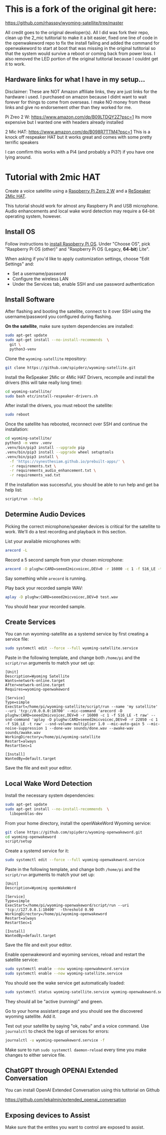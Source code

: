 # This is a fork of the original git here: 

https://github.com/rhasspy/wyoming-satellite/tree/master

All credit goes to the original developer(s). All I did was fork their repo, clean up the 2_mic tutitorial to make it a bit easier, fixed one line of code in the openwakeword repo to fix the install failing and added the command for openwakeword to start at boot that was missing in the original tutitorial so that the system would survive a reboot or coming back from power loss. I also removed the LED portion of the original tutitorial because I couldnt get it to work. 

## Hardware links for what I have in my setup...

Disclaimer: These are NOT Amazon affiliate links, they are just links for the hardware i used. I purchased on amazon because I didnt want to wait forever for things to come from overseas. I make NO money from these links and give no endorsement other than they worked for me.

Pi Zreo 2 W: https://www.amazon.com/dp/B09LTDQY2Z?psc=1 Its more expensive but I wanted one with headers already installed

2 Mic HAT: https://www.amazon.com/dp/B098R7TTM4?psc=1 This is a knock off respeaker HAT but it works great and comes with some pretty terrific speakers

I can comfirm this works with a Pi4 (and probably a Pi3?) if you have one lying around.

# Tutorial with 2mic HAT

Create a voice satellite using a [Raspberry Pi Zero 2 W](https://www.raspberrypi.com/products/raspberry-pi-zero-2-w/) and a [ReSpeaker 2Mic HAT](https://wiki.keyestudio.com/Ks0314_keyestudio_ReSpeaker_2-Mic_Pi_HAT_V1.0).

This tutorial should work for almost any Raspberry Pi and USB microphone. Audio enhancements and local wake word detection may require a 64-bit operating system, however.

## Install OS

Follow instructions to [install Raspberry Pi OS](https://www.raspberrypi.com/software/). Under "Choose OS", pick "Raspberry Pi OS (other)" and "Raspberry Pi OS (Legacy, **64-bit**) Lite".

When asking if you'd like to apply customization settings, choose "Edit Settings" and:

* Set a username/password
* Configure the wireless LAN
* Under the Services tab, enable SSH and use password authentication

## Install Software

After flashing and booting the satellite, connect to it over SSH using the username/password you configured during flashing.

**On the satellite**, make sure system dependencies are installed:

```sh
sudo apt-get update
sudo apt-get install --no-install-recommends  \
  git \
  python3-venv
```

Clone the `wyoming-satellite` repository:

```sh
git clone https://github.com/spiyderz/wyoming-satellite.git
```

Install the ReSpeaker 2Mic or 4Mic HAT Drivers, recompile and install the drivers (this will take really long time):

```sh
cd wyoming-satellite/
sudo bash etc/install-respeaker-drivers.sh
```

After install the drivers, you must reboot the satellite:

```sh
sudo reboot
```

Once the satellite has rebooted, reconnect over SSH and continue the installation:

```sh
cd wyoming-satellite/
python3 -m venv .venv
.venv/bin/pip3 install --upgrade pip
.venv/bin/pip3 install --upgrade wheel setuptools
.venv/bin/pip3 install \
  -f 'https://synesthesiam.github.io/prebuilt-apps/' \
  -r requirements.txt \
  -r requirements_audio_enhancement.txt \
  -r requirements_vad.txt
```

If the installation was successful, you should be able to run help and get ba help list:
```sh
script/run --help
```

## Determine Audio Devices

Picking the correct microphone/speaker devices is critical for the satellite to work. We'll do a test recording and playback in this section.

List your available microphones with:

```sh
arecord -L
```

Record a 5 second sample from your chosen microphone:

```sh
arecord -D plughw:CARD=seeed2micvoicec,DEV=0 -r 16000 -c 1 -f S16_LE -t wav -d 5 test.wav
```

Say something while `arecord` is running.

Play back your recorded sample WAV:

```sh
aplay -D plughw:CARD=seeed2micvoicec,DEV=0 test.wav
```

You should hear your recorded sample.


## Create Services

You can run wyoming-satellite as a systemd service by first creating a service file:

``` sh
sudo systemctl edit --force --full wyoming-satellite.service
```

Paste in the following template, and change both `/home/pi` and the `script/run` arguments to match your set up:

```text
[Unit]
Description=Wyoming Satellite
Wants=network-online.target
After=network-online.target
Requires=wyoming-openwakeword

[Service]
Type=simple
ExecStart=/home/pi/wyoming-satellite/script/run --name 'my satellite' --uri 'tcp://0.0.0.0:10700' --mic-command 'arecord -D plughw:CARD=seeed2micvoicec,DEV=0 -r 16000 -c 1 -f S16_LE -t raw' --snd-command 'aplay -D plughw:CARD=seeed2micvoicec,DEV=0 -r 22050 -c 1 -f S16_LE -t raw' --snd-volume-multiplier 1.0 --mic-auto-gain 5 --mic-noise-suppression 1 --done-wav sounds/done.wav --awake-wav sounds/awake.wav
WorkingDirectory=/home/pi/wyoming-satellite
Restart=always
RestartSec=1

[Install]
WantedBy=default.target
```

Save the file and exit your editor.


## Local Wake Word Detection

Install the necessary system dependencies:

```sh
sudo apt-get update
sudo apt-get install --no-install-recommends  \
  libopenblas-dev
```

From your home directory, install the openWakeWord Wyoming service:

```sh
git clone https://github.com/spiyderz/wyoming-openwakeword.git
cd wyoming-openwakeword
script/setup
```

Create a systemd service for it:

``` sh
sudo systemctl edit --force --full wyoming-openwakeword.service
```

Paste in the following template, and change both `/home/pi` and the `script/run` arguments to match your set up:

```text
[Unit]
Description=Wyoming openWakeWord

[Service]
Type=simple
ExecStart=/home/pi/wyoming-openwakeword/script/run --uri 'tcp://127.0.0.1:10400'  -threshold 0.90
WorkingDirectory=/home/pi/wyoming-openwakeword
Restart=always
RestartSec=1

[Install]
WantedBy=default.target
```

Save the file and exit your editor.

Enable openwakeword and wyoming services, reload and restart the satellite service:

``` sh
sudo systemctl enable --now wyoming-openwakeword.service
sudo systemctl enable --now wyoming-satellite.service
```

You should see the wake service get automatically loaded:

``` sh
sudo systemctl status wyoming-satellite.service wyoming-openwakeword.service
```

They should all be "active (running)" and green.

Go to your home assistant page and you should see the discovered wyoming satellite. Add it.


Test out your satellite by saying "ok, nabu" and a voice command. Use `journalctl` to check the logs of services for errors:

``` sh
journalctl -u wyoming-openwakeword.service -f
```

Make sure to run `sudo systemctl daemon-reload` every time you make changes to either service file.


## ChatGPT through OPENAI Extended Conversation

You can install OpenAI Extended Conversation using this tutitorial on Github

https://github.com/jekalmin/extended_openai_conversation


## Exposing devices to Assist

Make sure that the entites you want to control are exposed to assist.

